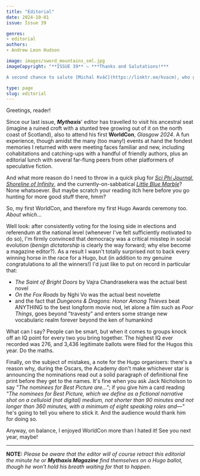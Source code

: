 ```yaml
---
title: "Editorial"
date: 2024-10-01
issue: Issue 39

genres:
- editorial
authors:
- Andrew Leon Hudson

image: images/sword_mountains_sml.jpg
imageCopyright: "**ISSUE 39** – ***Thanks and Salutations!***

A second chance to salute [Michal Kváč](https://linktr.ee/kvacm), who gave our first issue of 2024 its astro-feline cuteness, and returns with something more epic fantasy in **Sword Mountains**. A freelance environment concept artist and illustrator from Czech Republic, you can click the link above to see his work and make contact, or check out his [Youtube channel](https://www.youtube.com/@kvacm) for time-lapse videos of his process. Thanks again, Michal!"

type: page
slug: editorial
---
```


Greetings, reader!

Since our last issue, ***Mythaxis***' editor has travelled to visit his ancestral seat (imagine a ruined croft with a stunted tree growing out of it on the north coast of Scotland), also to attend his first **WorldCon**, *Glasgow 2024*. A fun experience, though amidst the many (too many!) events at hand the fondest memories I returned with were meeting faces familiar and new, including cohabitations and catching-ups with a handful of friendly authors, plus an editorial lunch with several far-flung peers from other platformers of speculative fiction.

And what more reason do I need to throw in a quick plug for *[Sci Phi Journal](https://www.sciphijournal.org/)*, *[Shoreline of Infinity](https://www.shorelineofinfinity.com/)*, and the currently-on-sabbatical *[Little Blue Marble](https://littlebluemarble.ca/)*? None whatsoever. But maybe scratch your reading itch here before you go hunting for more good stuff there, hmm?

So, my first WorldCon, and therefore my first Hugo Awards ceremony too. *About which*… 

Well look: after consistently voting for the losing side in elections and referendum at the national level (whenever I've felt sufficiently motivated to do so), I'm firmly convinced that democracy was a critical misstep in social evolution (*benign dictatorship* is clearly the way forward; why else become a magazine editor?). As a result I wasn't totally surprised not to back every winning horse in the race for a Hugo, but (in addition to my genuine congratulations to all the winners!) I'd just like to put on record in particular that:

* *The Saint of Bright Doors* by Vajra Chandrasekera was the actual best novel
* *On the Fox Roads* by Nghi Vo was the actual best novelette
* and the fact that *Dungeons & Dragons: Honor Among Thieves* beat ANYTHING to the best longform movie nod, let alone a film such as *Poor Things*, goes beyond "travesty" and enters some strange new vocabularic realm forever beyond the ken of humankind

What can I say? People can be smart, but when it comes to groups knock off an IQ point for every two you bring together. The highest IQ ever recorded was 276, and 3,436 legitimate ballots were filed for the Hugos this year. Do the maths.

Finally, on the subject of mistakes, a note for the Hugo organisers: there's a reason why, during the Oscars, the Academy don't make whichever star is announcing the nominations read out a solid paragraph of definitional fine print before they get to the names. It's fine when you ask Jack Nicholson to say *"The nominees for Best Picture are…"*; if you give him a card reading *"The nominees for Best Picture, which we define as a fictional narrative shot on a celluloid (not digital) medium, not shorter than 90 minutes and not longer than 360 minutes, with a minimum of eight speaking roles and—"* he's going to tell you where to stick it. And the audience would thank him for doing so.

Anyway, on balance, I enjoyed WorldCon more than I hated it! See you next year, maybe!

------

**NOTE:** *Please be aware that the editor will of course retract this editorial the minute he or* ***Mythaxis Magazine*** *find themselves on a Hugo ballot, though he won't hold his breath waiting for that to happen.*
